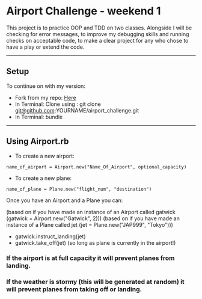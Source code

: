 # Airport Challenge - weekend 1

This project is to practice OOP and TDD on two classes. Alongside I will be checking for error messages, to improve my debugging skills and running checks on acceptable code, to make a clear project for any who chose to have a play or extend the code.

___

## Setup
To continue on with my version:
- Fork from my repo: [Here](https://github.com/ShinyVerse/airport_challenge)
- In Terminal: Clone using : git clone git@github.com:YOURNAME/airport_challenge.git
- In Terminal: bundle

___

## Using Airport.rb

- To create a new airport:  
```
name_of_airport = Airport.new("Name_Of_Airport", optional_capacity)
```

- To create a new plane:

```
name_of_plane = Plane.new("flight_num", "destination")
```
Once you have an Airport and a Plane you can:

(based on if you have made an instance of an Airport called gatwick (gatwick = Airport.new("Gatwick", 2)))
(based on if you have made an instance of a Plane called jet (jet = Plane.new("JAP999", "Tokyo")))

- gatwick.instruct_landing(jet)
- gatwick.take_off(jet) (so long as plane is currently in the airport!)

### If the airport is at full capacity it will prevent planes from landing.
### If the weather is stormy (this will be generated at random) it will prevent planes from taking off or landing.
